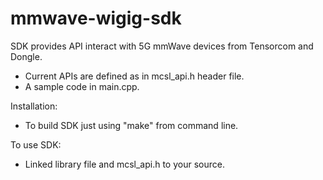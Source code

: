 # mmwave-wigig-sdk
SDK provides API interact with 5G mmWave devices from Tensorcom and Dongle.
- Current APIs are defined as in mcsl_api.h header file.
- A sample code in main.cpp.

Installation:
- To build SDK just using "make" from command line. 

To use SDK:
- Linked library file and mcsl_api.h to your source.
